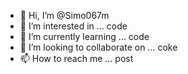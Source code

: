 - 👋 Hi, I’m @Simo067m
- 👀 I’m interested in ... code
- 🌱 I’m currently learning ... code
- 💞️ I’m looking to collaborate on ... coke
- 📫 How to reach me ... post

<!---
Simo067m/Simo067m is a ✨ special ✨ repository because its `README.md` (this file) appears on your GitHub profile.
You can click the Preview link to take a look at your changes.
--->
